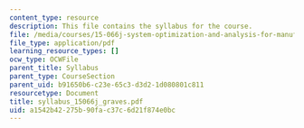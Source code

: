 ```yaml
---
content_type: resource
description: This file contains the syllabus for the course.
file: /media/courses/15-066j-system-optimization-and-analysis-for-manufacturing-summer-2003/a1542b42275b90fac37c6d21f874e0bc_syllabus_15066j_graves.pdf
file_type: application/pdf
learning_resource_types: []
ocw_type: OCWFile
parent_title: Syllabus
parent_type: CourseSection
parent_uid: b91650b6-c23e-65c3-d3d2-1d080801c811
resourcetype: Document
title: syllabus_15066j_graves.pdf
uid: a1542b42-275b-90fa-c37c-6d21f874e0bc
---
```

